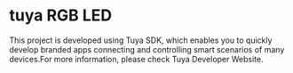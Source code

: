 # tuya  RGB LED
This project is developed using Tuya SDK, which enables you to quickly develop branded apps connecting and controlling smart scenarios of many devices.For more information, please check Tuya Developer Website.
